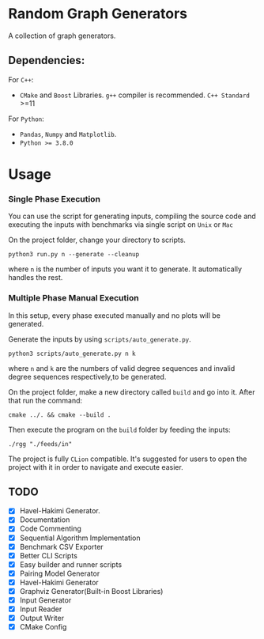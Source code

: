 # Random Graph Generators

A collection of graph generators.

## Dependencies:

For `C++`:

- `CMake` and `Boost` Libraries. `g++` compiler is recommended. `C++ Standard` >=11

For `Python`:

- `Pandas`, `Numpy` and `Matplotlib`.
- `Python >= 3.8.0`

# Usage

### Single Phase Execution

You can use the script for generating inputs, compiling the source code and executing the inputs with benchmarks via
single script on `Unix` or `Mac`

On the project folder, change your directory to scripts.

```
python3 run.py n --generate --cleanup
```

where `n` is the number of inputs you want it to generate. It automatically handles the rest.

### Multiple Phase Manual Execution

In this setup, every phase executed manually and no plots will be generated.

Generate the inputs by using `scripts/auto_generate.py`.

```
python3 scripts/auto_generate.py n k 
```

where `n` and `k` are the numbers of valid degree sequences and invalid degree sequences respectively,to be generated.

On the project folder, make a new directory called `build` and go into it. After that run the command:

```
cmake ../. && cmake --build .
```

Then execute the program on the `build` folder by feeding the inputs:

```
./rgg "./feeds/in"
```

The project is fully `CLion` compatible. It's suggested for users to open the project with it in order to navigate and
execute easier.

## TODO

- [x] Havel-Hakimi Generator.
- [x] Documentation
- [x] Code Commenting
- [x] Sequential Algorithm Implementation
- [x] Benchmark CSV Exporter
- [x] Better CLI Scripts
- [x] Easy builder and runner scripts
- [x] Pairing Model Generator
- [x] Havel-Hakimi Generator
- [x] Graphviz Generator(Built-in Boost Libraries)
- [x] Input Generator
- [x] Input Reader
- [x] Output Writer
- [x] CMake Config
